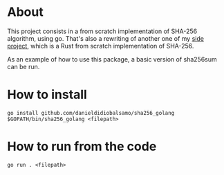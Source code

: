 # About

This project consists in a from scratch implementation of SHA-256 algorithm, using go.
That's also a rewriting of another one of my [side project](https://github.com/danieldidiobalsamo/sha256sum_from_scratch), which is a Rust from scratch implementation of SHA-256.

As an example of how to use this package, a basic version of sha256sum can be run.

# How to install

~~~
go install github.com/danieldidiobalsamo/sha256_golang
$GOPATH/bin/sha256_golang <filepath>
~~~

# How to run from the code

~~~
go run . <filepath>
~~~